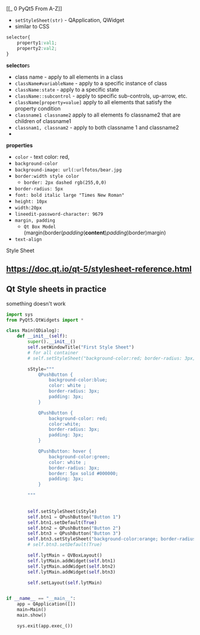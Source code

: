[[_ 0 PyQt5 From A-Z]]


- `setStyleSheet(str)` - QApplication, QWidget
- similar to CSS
```css
selector{
	property1:val1;
	property2:val2;
}
```

**selector**s
- class name - apply to all elements in a class
- `className#variableName` - apply to a specific instance of class
- `className:state` - apply to a specific state
- `className::subcontrol` - apply to specific sub-controls, up-arrow, etc.
- `className[property=value]` apply to all elements that satisfy the property condition
- `classname1 classname2` apply to all elements fo classname2 that are children of classname1
- `classnam1, classnam2` - apply to both classname 1 and classname2
- 

**properties**
- `color` - text color: red,
- `background-color`
- `background-image: url(:urlfotos/bear.jpg`
- `border:width style color`
	- `border: 2px dashed rgb(255,0,0)`
- `border-radius: 5px`
- `font: bold italic large "Times New Roman"`
- `height: 10px`
- `width:20px`
- `lineedit-password-character: 9679`
- `margin, padding`
	- `Qt Box Model` (margin(border(*padding*(**content**)*padding*)border)margin)
- `text-align`


Style Sheet
## https://doc.qt.io/qt-5/stylesheet-reference.html


## Qt Style sheets in practice 
something doesn't work
```python
import sys
from PyQt5.QtWidgets import *

class Main(QDialog):
    def __init__(self):
        super().__init__()
        self.setWindowTitle("First Style Sheet")
        # for all container
        # self.setStyleSheet("background-color:red; border-radius: 3px; padding: 3px")

        sStyle="""
            QPushButton {
                background-color:blue;
                color: white ;
                border-radius: 3px;
                padding: 3px;
            }

            QPushButton {
                background-color: red;
                color:white;
                border-radius: 3px;
                padding: 3px;
            }

            QPushButton: hover {
                background-color:green;
                color: white ;
                border-radius: 3px;
                border: 5px solid #000000;
                padding: 3px;
            }

        """
  

        self.setStyleSheet(sStyle)
        self.btn1 = QPushButton("Button 1")
        self.btn1.setDefault(True)
        self.btn2 = QPushButton("Button 2")
        self.btn3 = QPushButton("Button 3")
        self.btn3.setStyleSheet("background-color:orange; border-radius: 3px; border: 2 solid #000000; padding: 3px")
        # self.btn3.setDefault(True)

        self.lytMain = QVBoxLayout()
        self.lytMain.addWidget(self.btn1)
        self.lytMain.addWidget(self.btn2)
        self.lytMain.addWidget(self.btn3)

        self.setLayout(self.lytMain)


if __name__ == "__main__":
    app = QApplication([])
    main=Main()
    main.show()

    sys.exit(app.exec_())
```










